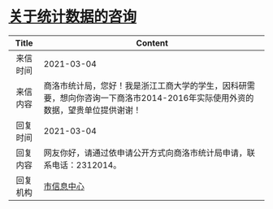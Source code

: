 # [关于统计数据的咨询](http://www.shangluo.gov.cn/zmhd/ldxxxx.jsp?urltype=leadermail.LeaderMailContentUrl&wbtreeid=1112&leadermailid=6985)

| Title |                               Content                               |
|:-----:|---------------------------------------------------------------------|
| 来信时间  | 2021-03-04                                                          |
| 来信内容  | 商洛市统计局，您好！我是浙江工商大学的学生，因科研需要，想向你咨询一下商洛市2014-2016年实际使用外资的数据，望贵单位提供谢谢！ |
| 回复时间  | 2021-03-04                                                          |
| 回复内容  | 网友你好，请通过依申请公开方式向商洛市统计局申请，联系电话：2312014。                              |
| 回复机构  | [市信息中心](../../category/agencies/市信息中心.md)                           |